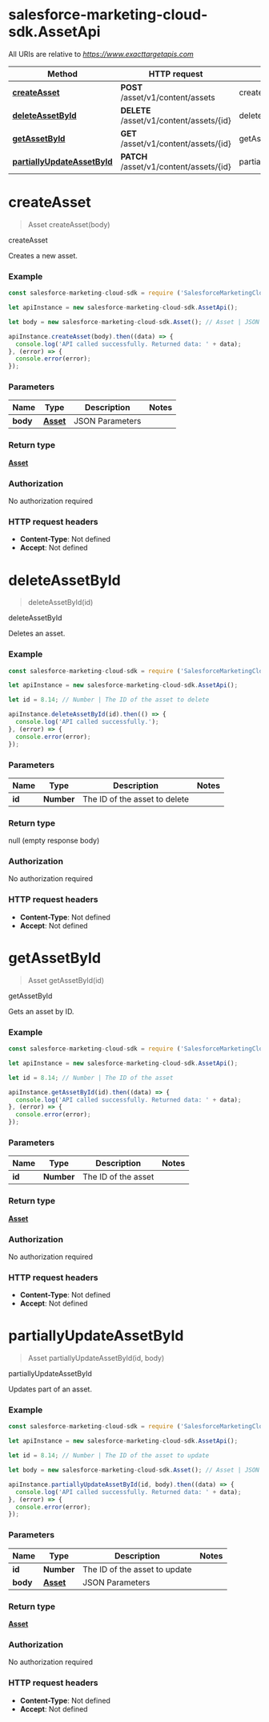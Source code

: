 # salesforce-marketing-cloud-sdk.AssetApi

All URIs are relative to *https://www.exacttargetapis.com*

Method | HTTP request | Description
------------- | ------------- | -------------
[**createAsset**](AssetApi.md#createAsset) | **POST** /asset/v1/content/assets | createAsset
[**deleteAssetById**](AssetApi.md#deleteAssetById) | **DELETE** /asset/v1/content/assets/{id} | deleteAssetById
[**getAssetById**](AssetApi.md#getAssetById) | **GET** /asset/v1/content/assets/{id} | getAssetById
[**partiallyUpdateAssetById**](AssetApi.md#partiallyUpdateAssetById) | **PATCH** /asset/v1/content/assets/{id} | partiallyUpdateAssetById


<a name="createAsset"></a>
# **createAsset**
> Asset createAsset(body)

createAsset

Creates a new asset.

### Example
```javascript
const salesforce-marketing-cloud-sdk = require ('SalesforceMarketingCloud');

let apiInstance = new salesforce-marketing-cloud-sdk.AssetApi();

let body = new salesforce-marketing-cloud-sdk.Asset(); // Asset | JSON Parameters

apiInstance.createAsset(body).then((data) => {
  console.log('API called successfully. Returned data: ' + data);
}, (error) => {
  console.error(error);
});

```

### Parameters

Name | Type | Description  | Notes
------------- | ------------- | ------------- | -------------
 **body** | [**Asset**](Asset.md)| JSON Parameters | 

### Return type

[**Asset**](Asset.md)

### Authorization

No authorization required

### HTTP request headers

 - **Content-Type**: Not defined
 - **Accept**: Not defined

<a name="deleteAssetById"></a>
# **deleteAssetById**
> deleteAssetById(id)

deleteAssetById

Deletes an asset.

### Example
```javascript
const salesforce-marketing-cloud-sdk = require ('SalesforceMarketingCloud');

let apiInstance = new salesforce-marketing-cloud-sdk.AssetApi();

let id = 8.14; // Number | The ID of the asset to delete

apiInstance.deleteAssetById(id).then(() => {
  console.log('API called successfully.');
}, (error) => {
  console.error(error);
});

```

### Parameters

Name | Type | Description  | Notes
------------- | ------------- | ------------- | -------------
 **id** | **Number**| The ID of the asset to delete | 

### Return type

null (empty response body)

### Authorization

No authorization required

### HTTP request headers

 - **Content-Type**: Not defined
 - **Accept**: Not defined

<a name="getAssetById"></a>
# **getAssetById**
> Asset getAssetById(id)

getAssetById

Gets an asset by ID.

### Example
```javascript
const salesforce-marketing-cloud-sdk = require ('SalesforceMarketingCloud');

let apiInstance = new salesforce-marketing-cloud-sdk.AssetApi();

let id = 8.14; // Number | The ID of the asset

apiInstance.getAssetById(id).then((data) => {
  console.log('API called successfully. Returned data: ' + data);
}, (error) => {
  console.error(error);
});

```

### Parameters

Name | Type | Description  | Notes
------------- | ------------- | ------------- | -------------
 **id** | **Number**| The ID of the asset | 

### Return type

[**Asset**](Asset.md)

### Authorization

No authorization required

### HTTP request headers

 - **Content-Type**: Not defined
 - **Accept**: Not defined

<a name="partiallyUpdateAssetById"></a>
# **partiallyUpdateAssetById**
> Asset partiallyUpdateAssetById(id, body)

partiallyUpdateAssetById

Updates part of an asset.

### Example
```javascript
const salesforce-marketing-cloud-sdk = require ('SalesforceMarketingCloud');

let apiInstance = new salesforce-marketing-cloud-sdk.AssetApi();

let id = 8.14; // Number | The ID of the asset to update

let body = new salesforce-marketing-cloud-sdk.Asset(); // Asset | JSON Parameters

apiInstance.partiallyUpdateAssetById(id, body).then((data) => {
  console.log('API called successfully. Returned data: ' + data);
}, (error) => {
  console.error(error);
});

```

### Parameters

Name | Type | Description  | Notes
------------- | ------------- | ------------- | -------------
 **id** | **Number**| The ID of the asset to update | 
 **body** | [**Asset**](Asset.md)| JSON Parameters | 

### Return type

[**Asset**](Asset.md)

### Authorization

No authorization required

### HTTP request headers

 - **Content-Type**: Not defined
 - **Accept**: Not defined

